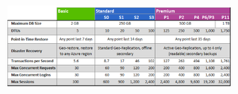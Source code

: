 ![Tarife und Leistungsebenen](./media/sql-database-service-tiers-table/sql-database-service-tiers-table.png)

<!---HONumber=Nov15_HO1-->
